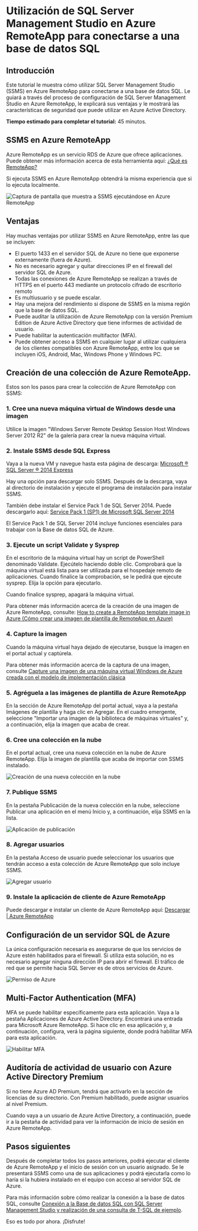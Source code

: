 <properties 
	pageTitle="Conéctese a la Base de datos SQL con SQL Server Management Studio en Azure RemoteApp | Microsoft Azure" 
	description="Use este tutorial para aprender a utilizar SQL Server Management Studio en Azure RemoteApp para optimizar la seguridad y rendimiento al conectarse a la Base de datos SQL"
	services="sql-database" 
	documentationCenter=""
	authors="adhurwit" 
	manager=""/>

<tags 
	ms.service="sql-database" 
	ms.workload="data" 
	ms.tgt_pltfrm="na"
	ms.devlang="na"
	ms.topic="article" 
	ms.date="01/20/2016" 
	ms.author="adhurwit"/>

# Utilización de SQL Server Management Studio en Azure RemoteApp para conectarse a una base de datos SQL

## Introducción  
Este tutorial le muestra cómo utilizar SQL Server Management Studio (SSMS) en Azure RemoteApp para conectarse a una base de datos SQL. Le guiará a través del proceso de configuración de SQL Server Management Studio en Azure RemoteApp, le explicará sus ventajas y le mostrará las características de seguridad que puede utilizar en Azure Active Directory.

**Tiempo estimado para completar el tutorial:** 45 minutos.

## SSMS en Azure RemoteApp

Azure RemoteApp es un servicio RDS de Azure que ofrece aplicaciones. Puede obtener más información acerca de esta herramienta aquí: [¿Qué es RemoteApp?](../remoteapp-whatis.md)

Si ejecuta SSMS en Azure RemoteApp obtendrá la misma experiencia que si lo ejecuta localmente.

![Captura de pantalla que muestra a SSMS ejecutándose en Azure RemoteApp][1]



## Ventajas

Hay muchas ventajas por utilizar SSMS en Azure RemoteApp, entre las que se incluyen:

- El puerto 1433 en el servidor SQL de Azure no tiene que exponerse externamente (fuera de Azure).
- No es necesario agregar y quitar direcciones IP en el firewall del servidor SQL de Azure. 
- Todas las conexiones de Azure RemoteApp se realizan a través de HTTPS en el puerto 443 mediante un protocolo cifrado de escritorio remoto
- Es multiusuario y se puede escalar.
- Hay una mejora del rendimiento si dispone de SSMS en la misma región que la base de datos SQL.
- Puede auditar la utilización de Azure RemoteApp con la versión Premium Edition de Azure Active Directory que tiene informes de actividad de usuario.
- Puede habilitar la autenticación multifactor (MFA).
- Puede obtener acceso a SSMS en cualquier lugar al utilizar cualquiera de los clientes compatibles con Azure RemoteApp, entre los que se incluyen iOS, Android, Mac, Windows Phone y Windows PC.


## Creación de una colección de Azure RemoteApp.

Estos son los pasos para crear la colección de Azure RemoteApp con SSMS:


### 1\. Cree una nueva máquina virtual de Windows desde una imagen
Utilice la imagen "Windows Server Remote Desktop Session Host Windows Server 2012 R2" de la galería para crear la nueva máquina virtual.


### 2\. Instale SSMS desde SQL Express

Vaya a la nueva VM y navegue hasta esta página de descarga: [Microsoft ® SQL Server ® 2014 Express](https://www.microsoft.com/es-ES/download/details.aspx?id=42299)

Hay una opción para descargar solo SSMS. Después de la descarga, vaya al directorio de instalación y ejecute el programa de instalación para instalar SSMS.

También debe instalar el Service Pack 1 de SQL Server 2014. Puede descargarlo aquí: [Service Pack 1 (SP1) de Microsoft SQL Server 2014](https://www.microsoft.com/es-ES/download/details.aspx?id=46694)

El Service Pack 1 de SQL Server 2014 incluye funciones esenciales para trabajar con la Base de datos SQL de Azure.


### 3\. Ejecute un script Validate y Sysprep

En el escritorio de la máquina virtual hay un script de PowerShell denominado Validate. Ejecútelo haciendo doble clic. Comprobará que la máquina virtual está lista para ser utilizada para el hospedaje remoto de aplicaciones. Cuando finalice la comprobación, se le pedirá que ejecute sysprep. Elija la opción para ejecutarlo.

Cuando finalice sysprep, apagará la máquina virtual.

Para obtener más información acerca de la creación de una imagen de Azure RemoteApp, consulte: [How to create a RemoteApp template image in Azure (Cómo crear una imagen de plantilla de RemoteApp en Azure)](http://blogs.msdn.com/b/rds/archive/2015/03/17/how-to-create-a-remoteapp-template-image-in-azure.aspx)


### 4\. Capture la imagen

Cuando la máquina virtual haya dejado de ejecutarse, busque la imagen en el portal actual y captúrela.

Para obtener más información acerca de la captura de una imagen, consulte [Capture una imagen de una máquina virtual Windows de Azure creada con el modelo de implementación clásica](../virtual-machines-capture-image-windows-server.md)


### 5\. Agréguela a las imágenes de plantilla de Azure RemoteApp

En la sección de Azure RemoteApp del portal actual, vaya a la pestaña Imágenes de plantilla y haga clic en Agregar. En el cuadro emergente, seleccione "Importar una imagen de la biblioteca de máquinas virtuales" y, a continuación, elija la imagen que acaba de crear.



### 6\. Cree una colección en la nube

En el portal actual, cree una nueva colección en la nube de Azure RemoteApp. Elija la imagen de plantilla que acaba de importar con SSMS instalado.

![Creación de una nueva colección en la nube][2]


### 7\. Publique SSMS

En la pestaña Publicación de la nueva colección en la nube, seleccione Publicar una aplicación en el menú Inicio y, a continuación, elija SSMS en la lista.

![Aplicación de publicación][5]

### 8\. Agregar usuarios

En la pestaña Acceso de usuario puede seleccionar los usuarios que tendrán acceso a esta colección de Azure RemoteApp que solo incluye SSMS.

![Agregar usuario][6]


### 9\. Instale la aplicación de cliente de Azure RemoteApp

Puede descargar e instalar un cliente de Azure RemoteApp aquí: [Descargar | Azure RemoteApp](https://www.remoteapp.windowsazure.com/en/clients.aspx)



## Configuración de un servidor SQL de Azure

La única configuración necesaria es asegurarse de que los servicios de Azure estén habilitados para el firewall. Si utiliza esta solución, no es necesario agregar ninguna dirección IP para abrir el firewall. El tráfico de red que se permite hacia SQL Server es de otros servicios de Azure.


![Permiso de Azure][4]



## Multi-Factor Authentication (MFA)

MFA se puede habilitar específicamente para esta aplicación. Vaya a la pestaña Aplicaciones de Azure Active Directory. Encontrará una entrada para Microsoft Azure RemoteApp. Si hace clic en esa aplicación y, a continuación, configura, verá la página siguiente, donde podrá habilitar MFA para esta aplicación.

![Habilitar MFA][3]



## Auditoría de actividad de usuario con Azure Active Directory Premium

Si no tiene Azure AD Premium, tendrá que activarlo en la sección de licencias de su directorio. Con Premium habilitado, puede asignar usuarios al nivel Premium.

Cuando vaya a un usuario de Azure Active Directory, a continuación, puede ir a la pestaña de actividad para ver la información de inicio de sesión en Azure RemoteApp.



## Pasos siguientes

Después de completar todos los pasos anteriores, podrá ejecutar el cliente de Azure RemoteApp y el inicio de sesión con un usuario asignado. Se le presentará SSMS como una de sus aplicaciones y podrá ejecutarla como lo haría si la hubiera instalado en el equipo con acceso al servidor SQL de Azure.

Para más información sobre cómo realizar la conexión a la base de datos SQL, consulte [Conexión a la Base de datos SQL con SQL Server Management Studio y realización de una consulta de T-SQL de ejemplo](sql-database-connect-query-ssms.md).


Eso es todo por ahora. ¡Disfrute!



<!--Image references-->
[1]: ./media/sql-database-ssms-remoteapp/ssms.png
[2]: ./media/sql-database-ssms-remoteapp/newcloudcollection.png
[3]: ./media/sql-database-ssms-remoteapp/mfa.png
[4]: ./media/sql-database-ssms-remoteapp/allowazure.png
[5]: ./media/sql-database-ssms-remoteapp/publish.png
[6]: ./media/sql-database-ssms-remoteapp/user.png

<!---HONumber=AcomDC_0211_2016-->